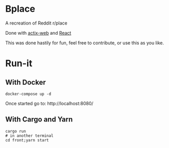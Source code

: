 # Bplace

A recreation of Reddit r/place

Done with [actix-web](actix.rs) and [React](https://reactjs.org/)

This was done hastily for fun, feel free to contribute, or use this as you like.

# Run-it

## With Docker

```
docker-compose up -d
```
Once started go to:
http://localhost:8080/

## With Cargo and Yarn

```
cargo run
# in another terminal
cd front;yarn start
```